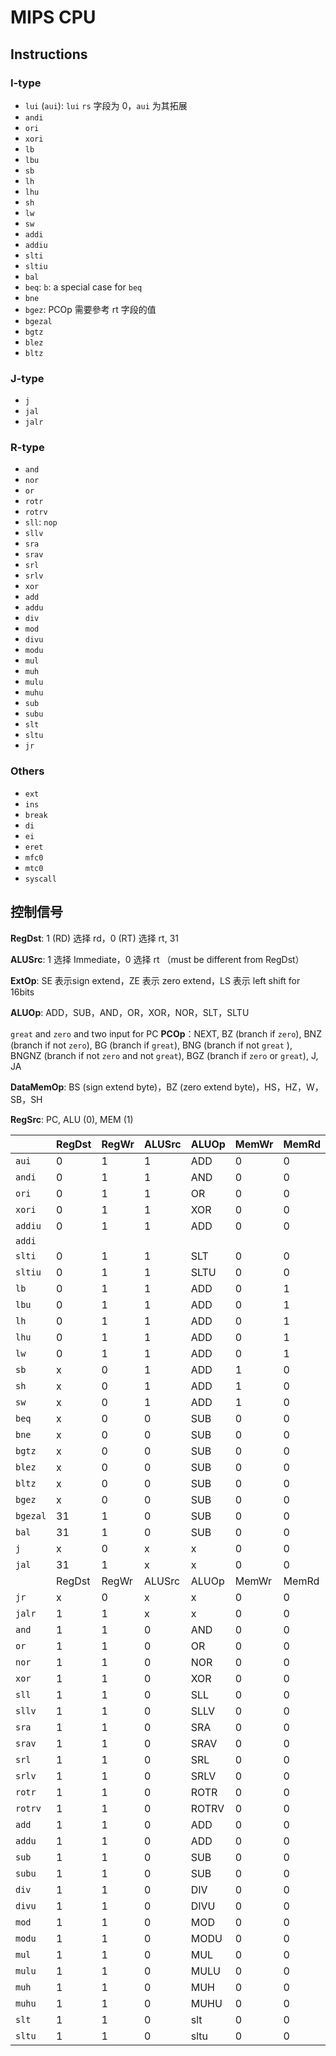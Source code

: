 # MIPS CPU

## Instructions

### I-type

- `lui` (`aui`): `lui` `rs` 字段为 0，`aui` 为其拓展
- `andi`
- `ori`
- `xori`
- `lb`
- `lbu`
- `sb`
- `lh`
- `lhu`
- `sh`
- `lw`
- `sw`
- `addi`
- `addiu`
- `slti`
- `sltiu`
- `bal`
- `beq`: `b`: a special case for `beq`
- `bne`
- `bgez`: PCOp 需要參考 rt 字段的值
- `bgezal`
- `bgtz`
- `blez`
- `bltz`

### J-type

- `j`
- `jal`
- `jalr`

### R-type

- `and`
- `nor`
- `or`
- `rotr`
- `rotrv`
- `sll`: `nop`
- `sllv`
- `sra`
- `srav`
- `srl`
- `srlv`
- `xor`
- `add`
- `addu`
- `div`
- `mod`
- `divu`
- `modu`
- `mul`
- `muh`
- `mulu `
- `muhu`
- `sub`
- `subu`
- `slt`
- `sltu`
- `jr`

### Others

- `ext`
- `ins`
- `break`
- `di`
- `ei`
- `eret`
- `mfc0`
- `mtc0`
- `syscall`

## 控制信号

**RegDst**: 1 (RD) 选择 rd，0 (RT) 选择 rt, 31

**ALUSrc**: 1 选择 Immediate，0 选择 rt （must be different from RegDst）

**ExtOp**: SE 表示sign extend，ZE 表示 zero extend，LS 表示 left shift for 16bits

**ALUOp**:  ADD，SUB，AND，OR，XOR，NOR，SLT，SLTU

`great` and `zero` and two input for PC
**PCOp**：NEXT, BZ (branch if `zero`), BNZ (branch if not `zero`), BG (branch if `great`),
         BNG (branch if not `great` ), BNGNZ (branch if not `zero` and not `great`),
         BGZ (branch if `zero` or `great`), J, JA

**DataMemOp**: BS (sign extend byte)，BZ (zero extend byte)，HS，HZ，W，SB，SH

**RegSrc**: PC, ALU (0), MEM (1)

|          | RegDst | RegWr | ALUSrc | ALUOp | MemWr | MemRd | RegSrc | ExtOp | PCOp  | DMOp |
| -------- | ------ | ----- | ------ | ----- | ----- | ----- | ------ | ----- | ----- | ---- |
| `aui`    | 0      | 1     | 1      | ADD   | 0     | 0     | 0      | LS    | NEXT  | x    |
| `andi`   | 0      | 1     | 1      | AND   | 0     | 0     | 0      | ZE    | NEXT  | x    |
| `ori`    | 0      | 1     | 1      | OR    | 0     | 0     | 0      | ZE    | NEXT  | x    |
| `xori`   | 0      | 1     | 1      | XOR   | 0     | 0     | 0      | ZE    | NEXT  | x    |
| `addiu`  | 0      | 1     | 1      | ADD   | 0     | 0     | 0      | SE    | NEXT  | x    |
| `addi`   |        |       |        |       |       |       |        |       |       |      |
| `slti`   | 0      | 1     | 1      | SLT   | 0     | 0     | 0      | SE    | NEXT  | x    |
| `sltiu`  | 0      | 1     | 1      | SLTU  | 0     | 0     | 0      | SE    | NEXT  | x    |
| `lb`     | 0      | 1     | 1      | ADD   | 0     | 1     | 1      | SE    | NEXT  | BS   |
| `lbu`    | 0      | 1     | 1      | ADD   | 0     | 1     | 1      | SE    | NEXT  | BZ   |
| `lh`     | 0      | 1     | 1      | ADD   | 0     | 1     | 1      | SE    | NEXT  | HS   |
| `lhu`    | 0      | 1     | 1      | ADD   | 0     | 1     | 1      | SE    | NEXT  | HZ   |
| `lw`     | 0      | 1     | 1      | ADD   | 0     | 1     | 1      | SE    | NEXT  | W    |
| `sb`     | x      | 0     | 1      | ADD   | 1     | 0     | x      | SE    | NEXT  | SB   |
| `sh`     | x      | 0     | 1      | ADD   | 1     | 0     | x      | SE    | NEXT  | SH   |
| `sw`     | x      | 0     | 1      | ADD   | 1     | 0     | x      | SE    | NEXT  | W    |
| `beq`    | x      | 0     | 0      | SUB   | 0     | 0     | x      | x     | BZ    | x    |
| `bne`    | x      | 0     | 0      | SUB   | 0     | 0     | x      | x     | BNZ   | x    |
| `bgtz`   | x      | 0     | 0      | SUB   | 0     | 0     | x      | x     | BG    | x    |
| `blez`   | x      | 0     | 0      | SUB   | 0     | 0     | x      | x     | BNG   | x    |
| `bltz`   | x      | 0     | 0      | SUB   | 0     | 0     | x      | x     | BNGNZ | x    |
| `bgez`   | x      | 0     | 0      | SUB   | 0     | 0     | x      | x     | BGZ   | x    |
| `bgezal` | 31     | 1     | 0      | SUB   | 0     | 0     | pc     | x     | BGZ   | x    |
| `bal`    | 31     | 1     | 0      | SUB   | 0     | 0     | pc     | x     | BGZ   | x    |
| `j`      | x      | 0     | x      | x     | 0     | 0     | x      | x     | J     | x    |
| `jal`    | 31     | 1     | x      | x     | 0     | 0     | pc     | x     | J     | x    |
|          | RegDst | RegWr | ALUSrc | ALUOp | MemWr | MemRd | RegSrc | ExtOp | PCOp  | DMOp |
| `jr`     | x      | 0     | x      | x     | 0     | 0     | x      | x     | JR    | x    |
| `jalr`   | 1      | 1     | x      | x     | 0     | 0     | PC     | x     | JR    | x    |
| `and`    | 1      | 1     | 0      | AND   | 0     | 0     | 0      | x     | NEXT  | x    |
| `or`     | 1      | 1     | 0      | OR    | 0     | 0     | 0      | x     | NEXT  | x    |
| `nor`    | 1      | 1     | 0      | NOR   | 0     | 0     | 0      | x     | NEXT  | x    |
| `xor`    | 1      | 1     | 0      | XOR   | 0     | 0     | 0      | x     | NEXT  | x    |
| `sll`    | 1      | 1     | 0      | SLL   | 0     | 0     | 0      | x     | NEXT  | x    |
| `sllv`   | 1      | 1     | 0      | SLLV  | 0     | 0     | 0      | x     | NEXT  | x    |
| `sra`    | 1      | 1     | 0      | SRA   | 0     | 0     | 0      | x     | NEXT  | x    |
| `srav`   | 1      | 1     | 0      | SRAV  | 0     | 0     | 0      | x     | NEXT  | x    |
| `srl`    | 1      | 1     | 0      | SRL   | 0     | 0     | 0      | x     | NEXT  | x    |
| `srlv`   | 1      | 1     | 0      | SRLV  | 0     | 0     | 0      | x     | NEXT  | x    |
| `rotr`   | 1      | 1     | 0      | ROTR  | 0     | 0     | 0      | x     | NEXT  | x    |
| `rotrv`  | 1      | 1     | 0      | ROTRV | 0     | 0     | 0      | x     | NEXT  | x    |
| `add`    | 1      | 1     | 0      | ADD   | 0     | 0     | 0      | x     | NEXT  | x    |
| `addu`   | 1      | 1     | 0      | ADD   | 0     | 0     | 0      | x     | NEXT  | x    |
| `sub`    | 1      | 1     | 0      | SUB   | 0     | 0     | 0      | x     | NEXT  | x    |
| `subu`   | 1      | 1     | 0      | SUB   | 0     | 0     | 0      | x     | NEXT  | x    |
| `div`    | 1      | 1     | 0      | DIV   | 0     | 0     | 0      | x     | NEXT  | x    |
| `divu`   | 1      | 1     | 0      | DIVU  | 0     | 0     | 0      | x     | NEXT  | x    |
| `mod`    | 1      | 1     | 0      | MOD   | 0     | 0     | 0      | x     | NEXT  | x    |
| `modu`   | 1      | 1     | 0      | MODU  | 0     | 0     | 0      | x     | NEXT  | x    |
| `mul`    | 1      | 1     | 0      | MUL   | 0     | 0     | 0      | x     | NEXT  | x    |
| `mulu`   | 1      | 1     | 0      | MULU  | 0     | 0     | 0      | x     | NEXT  | x    |
| `muh`    | 1      | 1     | 0      | MUH   | 0     | 0     | 0      | x     | NEXT  | x    |
| `muhu`   | 1      | 1     | 0      | MUHU  | 0     | 0     | 0      | x     | NEXT  | x    |
| `slt`    | 1      | 1     | 0      | slt   | 0     | 0     | 0      | x     | NEXT  | x    |
| `sltu`   | 1      | 1     | 0      | sltu  | 0     | 0     | 0      | x     | NEXT  | x    |
